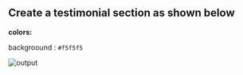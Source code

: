 ## Create a testimonial section as shown below

**colors:** 

backgroound : `#f5f5f5`

![output](https://github.com/acciojob/testimonial-nithinkp1/releases)
